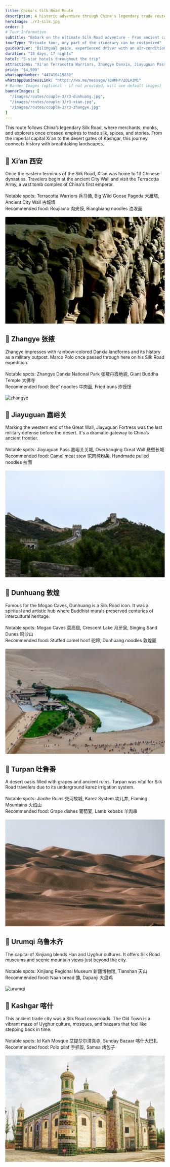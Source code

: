 ```yaml
---
title: China's Silk Road Route
description: A historic adventure through China's legendary trade route, rich in sceneries and stories.
heroImage: ./r3-silk.jpg
order: 3
# Tour Information
subtitle: "Embark on the ultimate Silk Road adventure - From ancient capitals to desert oases along history's most legendary trade route"
tourType: "Private tour, any part of the itinerary can be customized"
guideDriver: "Bilingual guide, experienced driver with an air-conditioned vehicle"
duration: "18 days, 17 nights"
hotel: "5-star hotels throughout the trip"
attractions: "Xi'an Terracotta Warriors, Zhangye Danxia, Jiayuguan Pass, Dunhuang Mogao Caves, Turpan Jiaohe Ruins, Kashgar Old Town"
price: "$4,500"
whatsappNumber: "447410419832"
whatsappBusinessLink: "https://wa.me/message/TBWKHP7ZOLH3M1"
# Banner Images (optional - if not provided, will use default images)
bannerImages: [
  "/images/routes/couple-3/r3-dunhuang.jpg",
  "/images/routes/couple-3/r3-xian.jpg", 
  "/images/routes/couple-3/r3-zhangye.jpg"
]
---
```


This route follows China’s legendary Silk Road, where merchants, monks, and explorers once crossed empires to trade silk, spices, and stories. From the imperial capital Xi’an to the desert gates of Kashgar, this journey connects history with breathtaking landscapes. <br>


 ## 📍 Xi’an 西安<br>
Once the eastern terminus of the Silk Road, Xi’an was home to 13 Chinese dynasties. Travelers begin at the ancient City Wall and visit the Terracotta Army, a vast tomb complex of China's first emperor.<br>
 <br>
Notable spots: Terracotta Warriors 兵马俑, Big Wild Goose Pagoda 大雁塔, Ancient City Wall 古城墙<br>
Recommended food: Roujiamo 肉夹馍, Biangbiang noodles 油泼面<br>
 <br>
 ![xian](./r3-xian.jpg)

 
 ## 📍 Zhangye 张掖<br>
Zhangye impresses with rainbow-colored Danxia landforms and its history as a military outpost. Marco Polo once passed through here on his Silk Road expedition.<br>
 <br>
Notable spots: Zhangye Danxia National Park 张掖丹霞地貌, Giant Buddha Temple 大佛寺<br>
Recommended food: Beef noodles 牛肉面, Fried buns 炸馍馍<br>
 <br>
 ![zhangye](./r3-zhangye.jpg)


 ## 📍 Jiayuguan 嘉峪关<br>
Marking the western end of the Great Wall, Jiayuguan Fortress was the last military defense before the desert. It's a dramatic gateway to China’s ancient frontier.<br>
 <br>
Notable spots: Jiayuguan Pass 嘉峪关关城, Overhanging Great Wall 悬壁长城<br>
Recommended food: Camel meat stew 驼肉炖粉条, Handmade pulled noodles 拉面<br>
 <br>
 ![jiayuguan](./r3-jiayuguan.jpg)


 ## 📍 Dunhuang 敦煌<br>
Famous for the Mogao Caves, Dunhuang is a Silk Road icon. It was a spiritual and artistic hub where Buddhist murals preserved centuries of intercultural heritage.<br>
 <br>
Notable spots: Mogao Caves 莫高窟, Crescent Lake 月牙泉, Singing Sand Dunes 鸣沙山<br>
Recommended food: Stuffed camel hoof 驼蹄, Dunhuang noodles 敦煌面<br>
 <br>
 ![dunhuang](./r3-dunhuang.jpg)


 ## 📍 Turpan 吐鲁番<br>
A desert oasis filled with grapes and ancient ruins. Turpan was vital for Silk Road travelers due to its underground karez irrigation system.<br>
 <br>
Notable spots: Jiaohe Ruins 交河故城, Karez System 坎儿井, Flaming Mountains 火焰山<br>
Recommended food: Grape dishes 葡萄宴, Lamb kebabs 羊肉串<br>
 <br>
 ![tulufan](./r3-tulufan.jpg)



 ## 📍 Urumqi 乌鲁木齐<br>
The capital of Xinjiang blends Han and Uyghur cultures. It offers Silk Road museums and scenic mountain views just beyond the city.<br>
 <br>
Notable spots: Xinjiang Regional Museum 新疆博物馆, Tianshan 天山<br>
Recommended food: Naan bread 馕, Dapanji 大盘鸡<br>
 <br>
 ![urumqi](./r3-urumqi.jpg)
 

 ## 📍 Kashgar 喀什<br>
This ancient trade city was a Silk Road crossroads. The Old Town is a vibrant maze of Uyghur culture, mosques, and bazaars that feel like stepping back in time.<br>
 <br>
Notable spots: Id Kah Mosque 艾提尕尔清真寺, Sunday Bazaar 喀什大巴扎<br>
Recommended food: Polo pilaf 手抓饭, Samsa 烤包子<br>
 <br>
 ![kashi](./r3-kashi.jpg)



